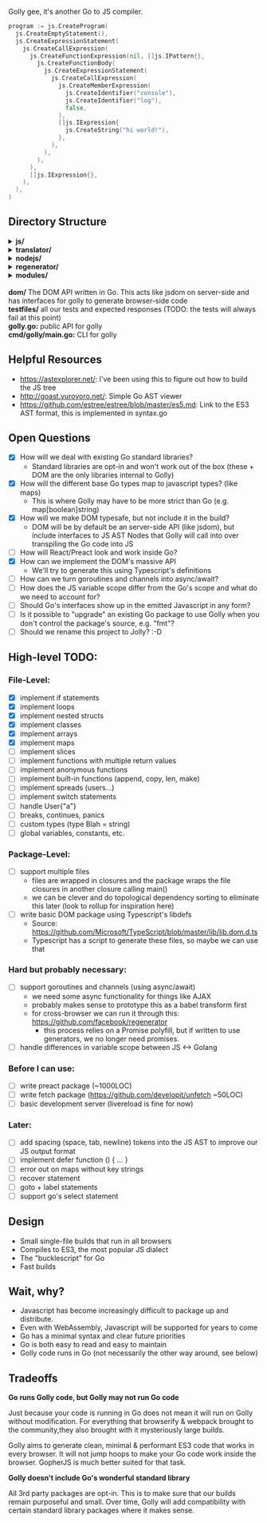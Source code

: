 Golly gee, it's another Go to JS compiler.

```go
program := js.CreateProgram(
  js.CreateEmptyStatement(),
  js.CreateExpressionStatement(
    js.CreateCallExpression(
      js.CreateFunctionExpression(nil, []js.IPattern{},
        js.CreateFunctionBody(
          js.CreateExpressionStatement(
            js.CreateCallExpression(
              js.CreateMemberExpression(
                js.CreateIdentifier("console"),
                js.CreateIdentifier("log"),
                false,
              ),
              []js.IExpression{
                js.CreateString("hi world!"),
              },
            ),
          ),
        ),
      ),
      []js.IExpression{},
    ),
  ),
)
```

## Directory Structure

<details>
<summary><strong>js/</strong></summary>
  <ul>
    <li><strong>syntax.go</strong>: this is the AST format for Javascript (ES3) (TODO: move to internal/)</li>
    <li><strong>assemble.go</strong>: this will turn JS AST nodes into Javascript source code (TODO: move to internal/)</li>
    <li><strong>api.go</strong>: this is the public interface for creating JS AST nodes</li>
  </ul>
</details>
<details>
<summary><strong>translator/</strong></summary>
  <ul>
    <li><strong>translate.go</strong>: this translates our Go AST into a JS AST. This file is the bread & butter of the project</li>
  </ul>
</details>
<details>
<summary><strong>nodejs/</strong></summary>
  <ul>
    <li><strong>node</strong>: the oldest node binary I could compile (0.6.0). no promises, generators, async/await. I've just been using this for testing</li>
  </ul>
</details>
<details>
<summary><strong>regenerator/</strong></summary>
  <ul>
    <li><strong>node_modules/.bin/regenerator</strong>: binary to compile async/await to ES5</li>
    <li><strong>es6.js</strong>: test file</li>
  </ul>
</details>
<details>
<summary><strong>modules/</strong></summary>
  <ul>
    <li><strong>preact:</strong> experimental preact in Golang</li>
    <li><strong>unfetch:</strong> experimental fetch library in Golang</li>
  </ul>
</details>
<br/>
<strong>dom/</strong> The DOM API written in Go. This acts like jsdom on server-side and has interfaces for golly to generate browser-side code<br/>
<strong>testfiles/</strong> all our tests and expected responses (TODO: the tests will always fail at this point)<br/>
<strong>golly.go:</strong> public API for golly<br/>
<strong>cmd/golly/main.go:</strong> CLI for golly

## Helpful Resources

- https://astexplorer.net/: I've been using this to figure out how to build the JS tree
- http://goast.yuroyoro.net/: Simple Go AST viewer
- https://github.com/estree/estree/blob/master/es5.md: Link to the ES3 AST format, this is implemented in syntax.go

## Open Questions

- [x] How will we deal with existing Go standard libraries?
  - Standard libraries are opt-in and won't work out of the box (these + DOM are the only libraries internal to Golly)
- [x] How will the different base Go types map to javascript types? (like maps)
  - This is where Golly may have to be more strict than Go (e.g. map[boolean]string)
- [x] How will we make DOM typesafe, but not include it in the build?
  - DOM will be by default be an server-side API (like jsdom), but include interfaces to JS AST Nodes that Golly will call into over transpiling the Go code into JS
- [ ] How will React/Preact look and work inside Go?
- [x] How can we implement the DOM's massive API
  - We'll try to generate this using Typescript's definitions
- [ ] How can we turn goroutines and channels into async/await?
- [ ] How does the JS variable scope differ from the Go's scope and what do we need to account for?
- [ ] Should Go's interfaces show up in the emitted Javascript in any form?
- [ ] Is it possible to "upgrade" an existing Go package to use Golly when you don't control the package's source, e.g. "fmt"?
- [ ] Should we rename this project to Jolly? :-D

## High-level TODO:

### File-Level:

- [x] implement if statements
- [x] implement loops
- [x] implement nested structs
- [x] implement classes
- [x] implement arrays
- [x] implement maps
- [ ] implement slices
- [ ] implement functions with multiple return values
- [ ] implement anonymous functions
- [ ] implement built-in functions (append, copy, len, make)
- [ ] implement spreads (users...)
- [ ] implement switch statements
- [ ] handle User{"a"}
- [ ] breaks, continues, panics
- [ ] custom types (type Blah = string)
- [ ] global variables, constants, etc.

### Package-Level:

- [ ] support multiple files
  - files are wrapped in closures and the package wraps the file closures in another closure calling main()
  - we can be clever and do topological dependency sorting to eliminate this later (look to rollup for inspiration here)
- [ ] write basic DOM package using Typescript's libdefs
  - Source: https://github.com/Microsoft/TypeScript/blob/master/lib/lib.dom.d.ts
  - Typescript has a script to generate these files, so maybe we can use that 

### Hard but probably necessary:

- [ ] support goroutines and channels (using async/await)
  - we need some async functionality for things like AJAX
  - probably makes sense to prototype this as a babel transform first 
  - for cross-browser we can run it through this: https://github.com/facebook/regenerator
    - this process relies on a Promise polyfill, but if written
    to use generators, we no longer need promises.
- [ ] handle differences in variable scope between JS <-> Golang

### Before I can use:

- [ ] write preact package (~1000LOC)
- [ ] write fetch package (https://github.com/developit/unfetch ~50LOC)
- [ ] basic development server (livereload is fine for now)

### Later:

- [ ] add spacing (space, tab, newline) tokens into the JS AST to improve our JS output format
- [ ] implement defer function () { ... }
- [ ] error out on maps without key strings
- [ ] recover statement
- [ ] goto + label statements
- [ ] support go's select statement

## Design

- Small single-file builds that run in all browsers
- Compiles to ES3, the most popular JS dialect
- The "bucklescript" for Go
- Fast builds

## Wait, why?

- Javascript has become increasingly difficult to package up and distribute.
- Even with WebAssembly, Javascript will be supported for years to come
- Go has a minimal syntax and clear future priorities
- Go is both easy to read and easy to maintain
- Golly code runs in Go (not necessarily the other way around, see below)

## Tradeoffs

**Go runs Golly code, but Golly may not run Go code**

Just because your code is running in Go does not mean it will run on Golly without modification. For everything that browserify & webpack brought to the community,they also brought with it mysteriously large builds.

Golly aims to generate clean, minimal & performant ES3 code that works in every browser. It will not jump hoops to make your Go code work inside the browser. GopherJS is much better suited for that task.

**Golly doesn't include Go's wonderful standard library**

All 3rd party packages are opt-in. This is to make sure that our builds remain purposeful and small. Over time, Golly will add compatibility with certain standard library packages where it makes sense.